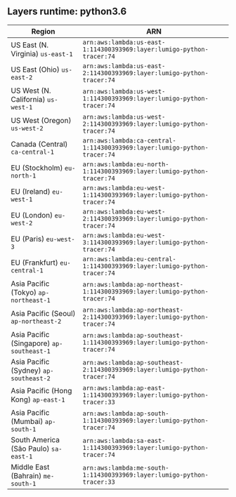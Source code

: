 Layers runtime: python3.6
----
| Region | ARN |
| --- | --- |
|US East (N. Virginia)  `us-east-1`|`arn:aws:lambda:us-east-1:114300393969:layer:lumigo-python-tracer:74`|
|US East (Ohio)  `us-east-2`|`arn:aws:lambda:us-east-2:114300393969:layer:lumigo-python-tracer:74`|
|US West (N. California)  `us-west-1`|`arn:aws:lambda:us-west-1:114300393969:layer:lumigo-python-tracer:74`|
|US West (Oregon)  `us-west-2`|`arn:aws:lambda:us-west-2:114300393969:layer:lumigo-python-tracer:74`|
|Canada (Central)  `ca-central-1`|`arn:aws:lambda:ca-central-1:114300393969:layer:lumigo-python-tracer:74`|
|EU (Stockholm)  `eu-north-1`|`arn:aws:lambda:eu-north-1:114300393969:layer:lumigo-python-tracer:74`|
|EU (Ireland)  `eu-west-1`|`arn:aws:lambda:eu-west-1:114300393969:layer:lumigo-python-tracer:74`|
|EU (London)  `eu-west-2`|`arn:aws:lambda:eu-west-2:114300393969:layer:lumigo-python-tracer:74`|
|EU (Paris)  `eu-west-3`|`arn:aws:lambda:eu-west-3:114300393969:layer:lumigo-python-tracer:74`|
|EU (Frankfurt)  `eu-central-1`|`arn:aws:lambda:eu-central-1:114300393969:layer:lumigo-python-tracer:74`|
|Asia Pacific (Tokyo)  `ap-northeast-1`|`arn:aws:lambda:ap-northeast-1:114300393969:layer:lumigo-python-tracer:74`|
|Asia Pacific (Seoul)  `ap-northeast-2`|`arn:aws:lambda:ap-northeast-2:114300393969:layer:lumigo-python-tracer:74`|
|Asia Pacific (Singapore)  `ap-southeast-1`|`arn:aws:lambda:ap-southeast-1:114300393969:layer:lumigo-python-tracer:74`|
|Asia Pacific (Sydney)  `ap-southeast-2`|`arn:aws:lambda:ap-southeast-2:114300393969:layer:lumigo-python-tracer:74`|
|Asia Pacific (Hong Kong)  `ap-east-1`|`arn:aws:lambda:ap-east-1:114300393969:layer:lumigo-python-tracer:33`|
|Asia Pacific (Mumbai)  `ap-south-1`|`arn:aws:lambda:ap-south-1:114300393969:layer:lumigo-python-tracer:74`|
|South America (São Paulo)  `sa-east-1`|`arn:aws:lambda:sa-east-1:114300393969:layer:lumigo-python-tracer:74`|
|Middle East (Bahrain)  `me-south-1`|`arn:aws:lambda:me-south-1:114300393969:layer:lumigo-python-tracer:33`|
